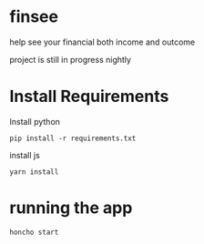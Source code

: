 # finsee
help see your financial both income and outcome

project is still in progress nightly

# Install Requirements
Install python
```
pip install -r requirements.txt
```
install js 
```
yarn install
```
# running the app
```
honcho start
```
